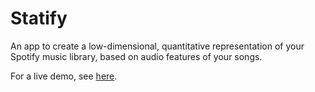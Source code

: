 # Statify

An app to create a low-dimensional, quantitative representation of your Spotify music library, based on audio features of your songs.

For a live demo, see [here](https://spotify.jfeatherstone.xyz).
